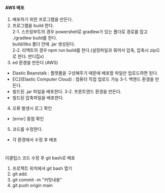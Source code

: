 #### AWS 배포

1. 배포하기 위한 프로그램을 만든다.
2. 프로그램을 build 한다.  
2-1. 스프링부트의 경우 powershell로 gradlew가 있는 폴더로 경로를 잡고 ./gradlew build를 한다.   
     build/libs 폴더 안에 .jar 생성된다.  
2-2. 리액트의 경우 npm run build를 한다.(설정파일과 묶어서 압축, 압축시 zip으로 한다. 반디집x)  
3. ed 환경을 만든다 (AWS)
- Elastic Beanstalk : 플랫폼을 구성해주기 때문에 배포할 파일만 업로드하면 된다.
- EC2(Elastic Computer Cloud) : 컴퓨터 직접 업로드 가능
3-1. 백엔드 환경을 만든다.
- 빌드된 .jar 파일을 배포한다.
3-2. 프론트엔드 환경을 만든다.
- 빌드된 압축파일을 배포한다.
4. 오류 발생시 로그 확인
- [error] 중점 확인
5. 코드를 수정한다.
- 각 환경에서 수정 후 배포
#
이클립스 코드 수정 후 git bash로 배포  
1. 프로젝트 위치에서 git bash 열기
2. git add.
3. git commit -m "커밋내용"
4. git push origin main 

